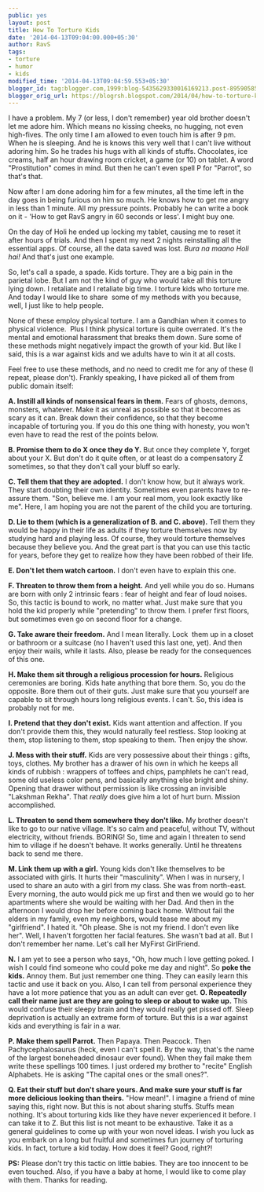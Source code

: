 ```yaml
---
public: yes
layout: post
title: How To Torture Kids
date: '2014-04-13T09:04:00.000+05:30'
author: RavS
tags:
- torture
- humor
- kids
modified_time: '2014-04-13T09:04:59.553+05:30'
blogger_id: tag:blogger.com,1999:blog-5435629330016169213.post-8959058570450371040
blogger_orig_url: https://blogrsh.blogspot.com/2014/04/how-to-torture-kids.html
---
```


I have a problem. My 7 (or less, I don't remember) year old brother doesn't let me adore him. Which means no kissing cheeks, no hugging, not even high-fives. The only time I am allowed to even touch him is after 9 pm. When he is sleeping. And he is knows this very well that I can't live without adoring him. So he trades his hugs with all kinds of stuffs. Chocolates, ice creams, half an hour drawing room cricket, a game (or 10) on tablet. A word "Prostitution" comes in mind. But then he can't even spell P for "Parrot", so that's that. 

Now after I am done adoring him for a few minutes, all the time left in the day goes in being furious on him so much. He knows how to get me angry in less than 1 minute. All my pressure points. Probably he can write a book on it - 'How to get RavS angry in 60 seconds or less'. I might buy one.

On the day of Holi he ended up locking my tablet, causing me to reset it after hours of trials. And then I spent my next 2 nights reinstalling all the essential apps. Of course, all the data saved was lost. _Bura na maano Holi hai!_ And that's just one example. 

So, let's call a spade, a spade. Kids torture. They are a big pain in the parietal lobe. But I am not the kind of guy who would take all this torture lying down. I retaliate and I retaliate big time. I torture kids who torture me. And today I would like to share  some of my methods with you because, well, I just like to help people. 


None of these employ physical torture. I am a Gandhian when it comes to physical violence.  Plus I think physical torture is quite overrated. It's the mental and emotional harassment that breaks them down. Sure some of these methods might negatively impact the growth of your kid. But like I said, this is a war against kids and we adults have to win it at all costs.

Feel free to use these methods, and no need to credit me for any of these (I repeat, please don't). Frankly speaking, I have picked all of them from public domain itself:

**A. Instill all kinds of nonsensical fears in them.** Fears of ghosts, demons, monsters, whatever. Make it as unreal as possible so that it becomes as scary as it can. Break down their confidence, so that they become incapable of torturing you. If you do this one thing with honesty, you won't even have to read the rest of the points below.

**B. Promise them to do X once they do Y.** But once they complete Y, forget about your X. But don't do it quite often, or at least do a compensatory Z sometimes, so that they don't call your bluff so early.

**C. Tell them that they are adopted.** I don't know how, but it always work. They start doubting their own identity. Sometimes even parents have to re-assure them. "Son, believe me. I am your real mom, you look exactly like me". Here, I am hoping you are not the parent of the child you are torturing. 

**D. Lie to them (which is a generalization of B. and C. above).** Tell them they would be happy in their life as adults if they torture themselves now by studying hard and playing less. Of course, they would torture themselves because they believe you. And the great part is that you can use this tactic for years, before they get to realize how they have been robbed of their life.

**E. Don't let them watch cartoon.** I don't even have to explain this one.

**F. Threaten to throw them from a height.** And yell while you do so. Humans are born with only 2 intrinsic fears : fear of height and fear of loud noises. So, this tactic is bound to work, no matter what. Just make sure that you hold the kid properly while "pretending" to throw them. I prefer first floors, but sometimes even go on second floor for a change. 

**G. Take aware their freedom.** And I mean literally. Lock  them up in a closet or bathroom or a suitcase (no I haven't used this last one, yet). And then enjoy their wails, while it lasts. Also, please be ready for the consequences of this one.

**H. Make them sit through a religious procession for hours.** Religious ceremonies are boring. Kids hate anything that bore them. So, you do the opposite. Bore them out of their guts. Just make sure that you yourself are capable to sit through hours long religious events. I can't. So, this idea is probably not for me.

**I. Pretend that they don't exist.** Kids want attention and affection. If you don't provide them this, they would naturally feel restless. Stop looking at them, stop listening to them, stop speaking to them. Then enjoy the show.

**J. Mess with their stuff.** Kids are very possessive about their things : gifts, toys, clothes. My brother has a drawer of his own in which he keeps all kinds of rubbish : wrappers of toffees and chips, pamphlets he can't read, some old useless color pens, and basically anything else bright and shiny. Opening that drawer without permission is like crossing an invisible "Lakshman Rekha". That _really_ does give him a lot of hurt burn. Mission accomplished.

**L. Threaten to send them somewhere they don't like.** My brother doesn't like to go to our native village. It's so calm and peaceful, without TV, without electricity, without friends. BORING! So, time and again I threaten to send him to village if he doesn't behave. It works generally. Until he threatens back to send me there.

**M. Link them up with a girl.** Young kids don't like themselves to be associated with girls. It hurts their "masculinity". When I was in nursery, I used to share an auto with a girl from my class. She was from north-east. Every morning, the auto would pick me up first and then we would go to her apartments where she would be waiting with her Dad. And then in the afternoon I would drop her before coming back home. Without fail the elders in my family, even my neighbors, would tease me about my "girlfriend". I hated it. "Oh please. She is not my friend. I don't even like her". Well, I haven't forgotten her facial features. She wasn't bad at all. But I don't remember her name. Let's call her MyFirst GirlFriend.

**N.** I am yet to see a person who says, "Oh, how much I love getting poked. I wish I could find someone who could poke me day and night". So **poke the kids.** Annoy them. But just remember one thing. They can easily learn this tactic and use it back on you. Also, I can tell from personal experience they have a lot more patience that you as an adult can ever get.
**O. Repeatedly call their name just are they are going to sleep or about to wake up.** This would confuse their sleepy brain and they would really get pissed off. Sleep deprivation is actually an extreme form of torture. But this is a war against kids and everything is fair in a war. 

**P. Make them spell Parrot.** Then Papaya. Then Peacock. Then Pachycephalosaurus (heck, even I can't spell it. By the way, that's the name of the largest boneheaded dinosaur ever found). When they fail make them write these spellings 100 times. I just ordered my brother to "recite" English Alphabets. He is asking "The capital ones or the small ones?". 

**Q. Eat their stuff but don't share yours. And make sure your stuff is far more delicious looking than theirs.** "How mean!". I imagine a friend of mine saying this, right now. But this is not about sharing stuffs. Stuffs mean nothing. It's about torturing kids like they have never experienced it before.
I can take it to Z. But this list is not meant to be exhaustive. Take it as a general guidelines to come up with your won novel ideas. I wish you luck as you embark on a long but fruitful and sometimes fun journey of torturing kids. In fact, torture a kid today. How does it feel? Good, right?!

**PS:** Please don't try this tactic on little babies. They are too innocent to be even touched. Also, if you have a baby at home, I would like to come play with them. Thanks for reading.
